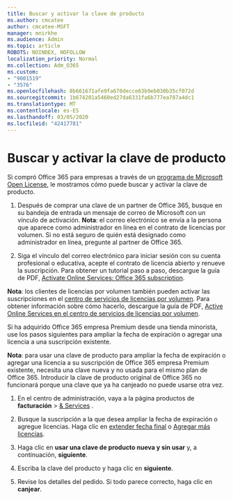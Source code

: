 ```yaml
---
title: Buscar y activar la clave de producto
ms.author: cmcatee
author: cmcatee-MSFT
manager: mnirkhe
ms.audience: Admin
ms.topic: article
ROBOTS: NOINDEX, NOFOLLOW
localization_priority: Normal
ms.collection: Adm_O365
ms.custom:
- "9001519"
- "3576"
ms.openlocfilehash: 8b661671afe9fa670decce63b9eb030b35cf072d
ms.sourcegitcommit: 1b674201a5460ed27da6331fa6b777ea787a4dc1
ms.translationtype: MT
ms.contentlocale: es-ES
ms.lasthandoff: 03/05/2020
ms.locfileid: "42417781"
---
```

# <a name="find-and-activate-my-product-key"></a>Buscar y activar la clave de producto

Si compró Office 365 para empresas a través de un [programa de Microsoft Open License](https://go.microsoft.com/fwlink/p/?LinkID=613298), le mostramos cómo puede buscar y activar la clave de producto.

1. Después de comprar una clave de un partner de Office 365, busque en su bandeja de entrada un mensaje de correo de Microsoft con un vínculo de activación.  **Nota**: el correo electrónico se envía a la persona que aparece como administrador en línea en el contrato de licencias por volumen.  Si no está seguro de quién está designado como administrador en línea, pregunte al partner de Office 365.

2. Siga el vínculo del correo electrónico para iniciar sesión con su cuenta profesional o educativa, acepte el contrato de licencia abierto y renueve la suscripción.  Para obtener un tutorial paso a paso, descargue la guía de PDF, [Activate Online Services: Office 365 subscription](https://go.microsoft.com/fwlink/p/?LinkId=618100). 

**Nota**: los clientes de licencias por volumen también pueden activar las suscripciones en el [centro de servicios de licencias por volumen](https://go.microsoft.com/fwlink/p/?LinkID=282016).  Para obtener información sobre cómo hacerlo, descargue la guía de PDF, [Active Online Services en el centro de servicios de licencias por volumen](https://go.microsoft.com/fwlink/p/?LinkId=618096).

Si ha adquirido Office 365 empresa Premium desde una tienda minorista, use los pasos siguientes para ampliar la fecha de expiración o agregar una licencia a una suscripción existente.

**Nota**: para usar una clave de producto para ampliar la fecha de expiración o agregar una licencia a su suscripción de Office 365 empresa Premium existente, necesita una clave nueva y no usada para el mismo plan de Office 365.  Introducir la clave de producto original de Office 365 no funcionará porque una clave que ya ha canjeado no puede usarse otra vez.

1. En el centro de administración, vaya a la página productos de **facturación** > [& Services](https://go.microsoft.com/fwlink/p/?linkid=842054) .

2. Busque la suscripción a la que desea ampliar la fecha de expiración o agregue licencias.  Haga clic en [extender fecha final](https://go.microsoft.com/fwlink/p/?linkid=842054) o [Agregar más licencias](https://go.microsoft.com/fwlink/p/?linkid=842054).

3. Haga clic en **usar una clave de producto nueva y sin usar** y, a continuación, **siguiente**.

4. Escriba la clave del producto y haga clic en **siguiente**.

5. Revise los detalles del pedido.  Si todo parece correcto, haga clic en **canjear**.